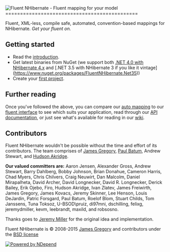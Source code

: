 <img src="http://i43.tinypic.com/2610uf8.png" border="0" alt="Fluent NHibernate - Fluent mapping for your model">
=============================================

Fluent, XML-less, compile safe, automated, convention-based mappings for NHibernate. *Get your fluent on.*


Getting started
---------------------------------------------

* Read the [introduction](https://github.com/jagregory/fluent-nhibernate/wiki/Getting-started).
* Get latest binaries from NuGet (we support both [.NET 4.0 with NHibernate 4.x](https://www.nuget.org/packages/FluentNHibernate) and [.NET 3.5 with NHibernate 3 if you like it vintage] (https://www.nuget.org/packages/FluentNHibernate.Net35))
* Create your [first project](https://github.com/jagregory/fluent-nhibernate/wiki/Getting-started#wiki-yourfirstproject).


Further reading
---------------------------------------------

Once you've followed the above, you can compare our [auto mapping](https://github.com/jagregory/fluent-nhibernate/wiki/Auto-mapping) to our [fluent interface](https://github.com/jagregory/fluent-nhibernate/wiki/Fluent-mapping) to see which suits your application, read through our [API documentation](https://github.com/jagregory/fluent-nhibernate/wiki/Fluent-configuration), or just see what's available for reading in our [wiki](https://github.com/jagregory/fluent-nhibernate/wiki).


Contributors
---------------------------------------------

Fluent NHibernate wouldn't be possible without the time and effort of its contributors. The team comprises of [James Gregory](http://jagregory.com), [Paul Batum](http://www.paulbatum.com), Andrew Stewart, and [Hudson Akridge](http://www.bestguesstheory.com).

**Our valued committers are:** Aaron Jensen, Alexander Gross, Andrew Stewart, Barry Dahlberg, Bobby Johnson, Brian Donahue, Cameron Harris, Chad Myers, Chris Chilvers, Craig Neuwirt, Dan Malcolm, Daniel Mirapalheta, David Archer, David Longnecker, David R. Longnecker, Derick Bailey, Erik Ojebo, Firo, Hudson Akridge, Ivan Zlatev, James Freiwirth, James Gregory, James Kovacs, Jeremy Skinner, Lee Henson, Louis DeJardin, Patric Forsgard, Paul Batum, Roelof Blom, Stuart Childs, Tom Janssens, Tuna Toksoz, U-BSOD\pruiz, di97mni, dschilling, felixg, jeremydmiller, kevm, leebrandt, maxild, and robsosno.</p>

Thanks goes to [Jeremy Miller](http://codebetter.com/blogs/jeremy.miller) for the original idea and implementation.
    
Fluent NHibernate is &copy; 2008-2015 [James Gregory](http://jagregory.com) and contributors under the [BSD license](fluent-nhibernate/blob/master/LICENSE.txt)

<a href="http://ndepend.com"><img src="http://i43.tinypic.com/295tpq8.png" alt="Powered by NDepend"></a>
